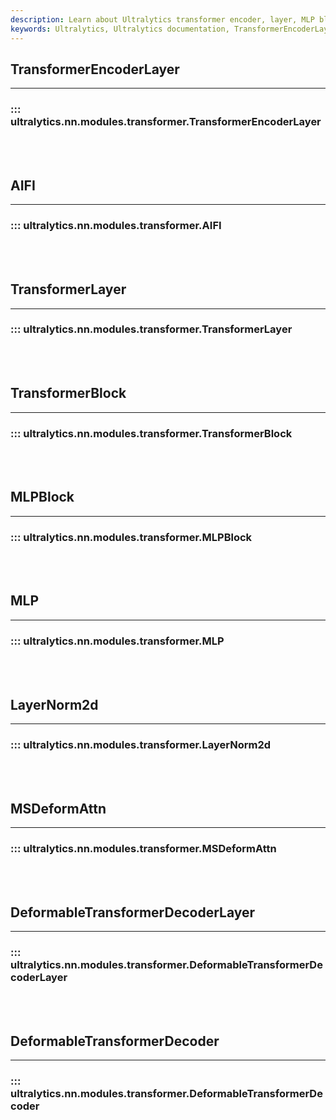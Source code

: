 ```yaml
---
description: Learn about Ultralytics transformer encoder, layer, MLP block, LayerNorm2d and the deformable transformer decoder layer. Expand your understanding of these crucial AI modules.
keywords: Ultralytics, Ultralytics documentation, TransformerEncoderLayer, TransformerLayer, MLPBlock, LayerNorm2d, DeformableTransformerDecoderLayer
---
```


## TransformerEncoderLayer
---
### ::: ultralytics.nn.modules.transformer.TransformerEncoderLayer
<br><br>

## AIFI
---
### ::: ultralytics.nn.modules.transformer.AIFI
<br><br>

## TransformerLayer
---
### ::: ultralytics.nn.modules.transformer.TransformerLayer
<br><br>

## TransformerBlock
---
### ::: ultralytics.nn.modules.transformer.TransformerBlock
<br><br>

## MLPBlock
---
### ::: ultralytics.nn.modules.transformer.MLPBlock
<br><br>

## MLP
---
### ::: ultralytics.nn.modules.transformer.MLP
<br><br>

## LayerNorm2d
---
### ::: ultralytics.nn.modules.transformer.LayerNorm2d
<br><br>

## MSDeformAttn
---
### ::: ultralytics.nn.modules.transformer.MSDeformAttn
<br><br>

## DeformableTransformerDecoderLayer
---
### ::: ultralytics.nn.modules.transformer.DeformableTransformerDecoderLayer
<br><br>

## DeformableTransformerDecoder
---
### ::: ultralytics.nn.modules.transformer.DeformableTransformerDecoder
<br><br>